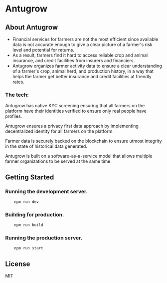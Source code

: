 # Antugrow

## About Antugrow

- Financial services for farmers are not the most efficient since available data is not accurate enough to give a clear picture of a farmer's risk level and potential for returns.
- As a result, farmers find it hard to access reliable crop and animal insurance, and credit facilities from insurers and financiers.
- Antugrow organizes farmer activity data to ensure a clear understanding of a farmer's crop, animal herd,  and production history, in a way that helps the farmer get better insurance and credit facilities at friendly rates.

### The tech:
Antugrow has native KYC screening ensuring that all farmers on the platform have their identities verified to ensure only real people have profiles.

Antugrow ensures a privacy first data approach by implementing decentralized identity for all farmers on the platform.

Farmer data is securely backed on the blockchain to ensure utmost integrity in the state of historical data generated.

Antugrow is built on a software-as-a-service model that allows multiple farmer organizations to be served at the same time.

## Getting Started

### Running the development server.

```bash
    npm run dev
```

### Building for production.

```bash
    npm run build
```

### Running the production server.

```bash
    npm run start
```


## License

MIT
